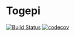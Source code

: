 # Togepi

[![Build Status](https://travis-ci.com/DorisIT/togepi_code.svg?token=RxZAchiihLHxz8ayzFcW&branch=master)](https://travis-ci.com/DorisIT/togepi_code)
[![codecov](https://codecov.io/gh/DorisIT/togepi_code/branch/master/graph/badge.svg?token=BRxHIoPHpk)](https://codecov.io/gh/DorisIT/togepi_code)
